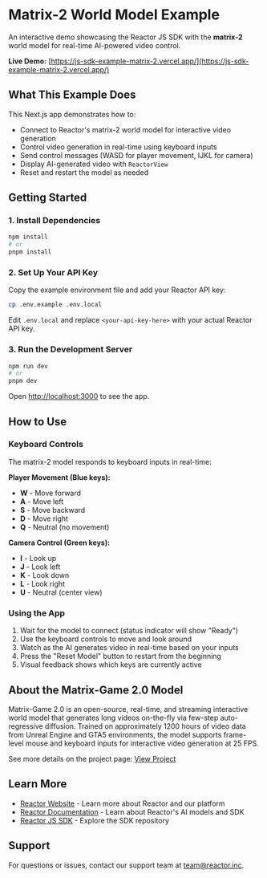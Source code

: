 # Matrix-2 World Model Example

An interactive demo showcasing the Reactor JS SDK with the **matrix-2** world model for real-time AI-powered video control.

**Live Demo:** [https://js-sdk-example-matrix-2.vercel.app/](https://js-sdk-example-matrix-2.vercel.app/)

## What This Example Does

This Next.js app demonstrates how to:
- Connect to Reactor's matrix-2 world model for interactive video generation
- Control video generation in real-time using keyboard inputs
- Send control messages (WASD for player movement, IJKL for camera)
- Display AI-generated video with `ReactorView`
- Reset and restart the model as needed

## Getting Started

### 1. Install Dependencies

```bash
npm install
# or
pnpm install
```

### 2. Set Up Your API Key

Copy the example environment file and add your Reactor API key:

```bash
cp .env.example .env.local
```

Edit `.env.local` and replace `<your-api-key-here>` with your actual Reactor API key.

### 3. Run the Development Server

```bash
npm run dev
# or
pnpm dev
```

Open [http://localhost:3000](http://localhost:3000) to see the app.

## How to Use

### Keyboard Controls

The matrix-2 model responds to keyboard inputs in real-time:

**Player Movement (Blue keys):**
- **W** - Move forward
- **A** - Move left
- **S** - Move backward
- **D** - Move right
- **Q** - Neutral (no movement)

**Camera Control (Green keys):**
- **I** - Look up
- **J** - Look left
- **K** - Look down
- **L** - Look right
- **U** - Neutral (center view)

### Using the App

1. Wait for the model to connect (status indicator will show "Ready")
2. Use the keyboard controls to move and look around
3. Watch as the AI generates video in real-time based on your inputs
4. Press the "Reset Model" button to restart from the beginning
5. Visual feedback shows which keys are currently active

## About the Matrix-Game 2.0 Model

Matrix-Game 2.0 is an open-source, real-time, and streaming interactive world model that generates long videos on-the-fly via few-step auto-regressive diffusion. Trained on approximately 1200 hours of video data from Unreal Engine and GTA5 environments, the model supports frame-level mouse and keyboard inputs for interactive video generation at 25 FPS.

See more details on the project page: [View Project](https://matrix-game-v2.github.io)

## Learn More

- [Reactor Website](https://reactor.inc) - Learn more about Reactor and our platform
- [Reactor Documentation](https://reactor-technologies.readme.io/docs/overview) - Learn about Reactor's AI models and SDK
- [Reactor JS SDK](https://github.com/reactor-team/js-sdk) - Explore the SDK repository

## Support

For questions or issues, contact our support team at [team@reactor.inc](mailto:team@reactor.inc).
